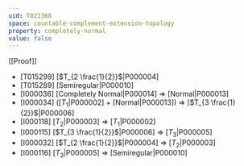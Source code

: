 ```yaml
---
uid: T021368
space: countable-complement-extension-topology
property: completely-normal
value: false
---
```

[[Proof]]

* [T015299] [$T_{2 \frac{1}{2}}$|P000004]
* [T015289] [Semiregular|P000010]
* [I000036] [Completely Normal|P000014] => [Normal|P000013]
* [I000034] ([$T_1$|P000002] + [Normal|P000013]) => [$T_{3 \frac{1}{2}}$|P000006]
* [I000118] [$T_2$|P000003] => [$T_1$|P000002]
* [I000115] [$T_{3 \frac{1}{2}}$|P000006] => [$T_3$|P000005]
* [I000032] [$T_{2 \frac{1}{2}}$|P000004] => [$T_2$|P000003]
* [I000116] [$T_3$|P000005] => [Semiregular|P000010]

